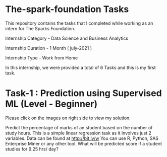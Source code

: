 # The-spark-foundation Tasks
This repository contains the tasks that I completed while working as an intern for The Sparks Foundation.

Internship Category - Data Science and Business Analytics

Internship Duration - 1 Month ( july-2021 )

Internship Type - Work from Home

In this internship, we were provided a total of 6 Tasks and this is my first task.



# Task-1 : Prediction using Supervised ML (Level - Beginner)
Please click on the images on right side to view my solution.

Predict the percentage of marks of an student based on the number of study hours.
This is a simple linear regression task as it involves just 2 variables.
Data can be found at http://bit.ly/w
You can use R, Python, SAS Enterprise Miner or any other tool.
What will be predicted score if a student studies for 9.25 hrs/ day?
